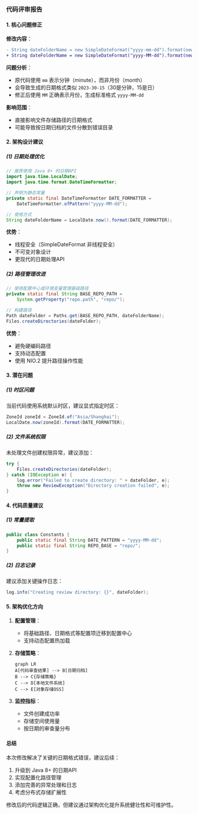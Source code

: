 ### 代码评审报告

#### 1. 核心问题修正
**修改内容**：
```diff
- String dateFolderName = new SimpleDateFormat("yyyy-mm-dd").format(new Date());
+ String dateFolderName = new SimpleDateFormat("yyyy-MM-dd").format(new Date());
```

**问题分析**：
- 原代码使用 `mm` 表示分钟（minute），而非月份（month）
- 会导致生成的日期格式类似 `2023-30-15`（30是分钟，15是日）
- 修正后使用 `MM` 正确表示月份，生成标准格式 `yyyy-MM-dd`

**影响范围**：
- 直接影响文件存储路径的日期格式
- 可能导致按日期归档的文件分散到错误目录

#### 2. 架构设计建议
##### (1) 日期处理优化
```java
// 推荐使用 Java 8+ 的日期API
import java.time.LocalDate;
import java.time.format.DateTimeFormatter;

// 声明为静态常量
private static final DateTimeFormatter DATE_FORMATTER = 
    DateTimeFormatter.ofPattern("yyyy-MM-dd");

// 使用方式
String dateFolderName = LocalDate.now().format(DATE_FORMATTER);
```

**优势**：
- 线程安全（SimpleDateFormat 非线程安全）
- 不可变对象设计
- 更现代的日期处理API

##### (2) 路径管理改进
```java
// 使用配置中心或环境变量管理基础路径
private static final String BASE_REPO_PATH = 
    System.getProperty("repo.path", "repo/");

// 构建路径
Path dateFolder = Paths.get(BASE_REPO_PATH, dateFolderName);
Files.createDirectories(dateFolder);
```

**优势**：
- 避免硬编码路径
- 支持动态配置
- 使用 NIO.2 提升路径操作性能

#### 3. 潜在问题
##### (1) 时区问题
当前代码使用系统默认时区，建议显式指定时区：
```java
ZoneId zoneId = ZoneId.of("Asia/Shanghai");
LocalDate.now(zoneId).format(DATE_FORMATTER);
```

##### (2) 文件系统权限
未处理文件创建权限异常，建议添加：
```java
try {
    Files.createDirectories(dateFolder);
} catch (IOException e) {
    log.error("Failed to create directory: " + dateFolder, e);
    throw new ReviewException("Directory creation failed", e);
}
```

#### 4. 代码质量建议
##### (1) 常量提取
```java
public class Constants {
    public static final String DATE_PATTERN = "yyyy-MM-dd";
    public static final String REPO_BASE = "repo/";
}
```

##### (2) 日志记录
建议添加关键操作日志：
```java
log.info("Creating review directory: {}", dateFolder);
```

#### 5. 架构优化方向
1. **配置管理**：
   - 将基础路径、日期格式等配置项迁移到配置中心
   - 支持动态配置热加载

2. **存储策略**：
   ```mermaid
   graph LR
   A[代码审查结果] --> B[日期归档]
   B --> C{存储策略}
   C --> D[本地文件系统]
   C --> E[对象存储OSS]
   ```

3. **监控指标**：
   - 文件创建成功率
   - 存储空间使用量
   - 按日期的审查量分布

#### 总结
本次修改解决了关键的日期格式错误，建议后续：
1. 升级到 Java 8+ 的日期API
2. 实现配置化路径管理
3. 添加完善的异常处理和日志
4. 考虑分布式存储扩展性

修改后的代码逻辑正确，但建议通过架构优化提升系统健壮性和可维护性。
